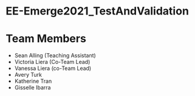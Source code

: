 # EE-Emerge2021_TestAndValidation

# Team Members
* Sean Alling (Teaching Assistant)
* Victoria Liera (Co-Team Lead)
* Vanessa Liera (co-Team Lead)
* Avery Turk
* Katherine Tran
* Gisselle Ibarra
